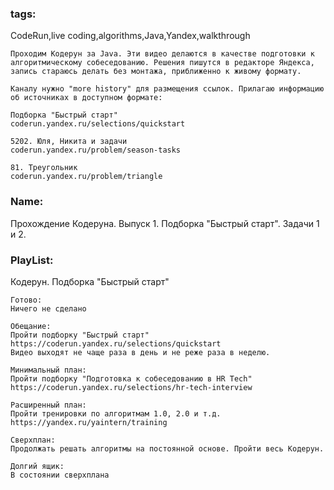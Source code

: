 ### tags:
CodeRun,live coding,algorithms,Java,Yandex,walkthrough

```
Проходим Кодерун за Java. Эти видео делаются в качестве подготовки к алгоритмическому собеседованию. Решения пишутся в редакторе Яндекса, запись стараюсь делать без монтажа, приближенно к живому формату.

Каналу нужно "more history" для размещения ссылок. Прилагаю информацию об источниках в доступном формате:

Подборка "Быстрый старт"
coderun.yandex.ru/selections/quickstart

5202. Юля, Никита и задачи
coderun.yandex.ru/problem/season-tasks

81. Треугольник
coderun.yandex.ru/problem/triangle
```
### Name:
Прохождение Кодеруна. Выпуск 1. Подборка "Быстрый старт". Задачи 1 и 2.

### PlayList:
Кодерун. Подборка "Быстрый старт"
```
Готово:
Ничего не сделано

Обещание:
Пройти подборку "Быстрый старт" 
https://coderun.yandex.ru/selections/quickstart
Видео выходят не чаще раза в день и не реже раза в неделю.

Минимальный план:
Пройти подборку "Подготовка к собеседованию в HR Tech" 
https://coderun.yandex.ru/selections/hr-tech-interview

Расширенный план:
Пройти тренировки по алгоритмам 1.0, 2.0 и т.д.
https://yandex.ru/yaintern/training

Сверхплан:
Продолжать решать алгоритмы на постоянной основе. Пройти весь Кодерун.

Долгий ящик:
В состоянии сверхплана
```